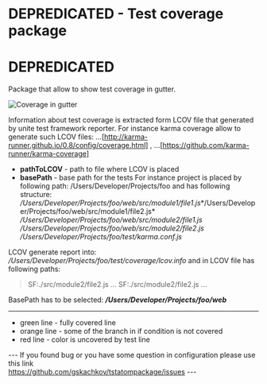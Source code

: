 DEPREDICATED -  Test coverage package
=====================

# DEPREDICATED

Package that allow to show test coverage in gutter.

![Coverage in gutter](https://raw.githubusercontent.com/gskachkov/tstatompackage/master/content/SnipImage.JPG)

Information about test coverage is extracted form LCOV file that generated by unite test framework reporter. For instance karma coverage allow to generate such LCOV files: ...[http://karma-runner.github.io/0.8/config/coverage.html] , ...[https://github.com/karma-runner/karma-coverage]

-	**pathToLCOV** - path to file where LCOV is placed
-	**basePath** - base path for the tests For instance project is placed by following path: /Users/Developer/Projects/foo and has following structure: */Users/Developer/Projects/foo/web/src/module1/file1.js**/Users/Developer/Projects/foo/web/src/module1/file2.js* */Users/Developer/Projects/foo/web/src/module2/file1.js* */Users/Developer/Projects/foo/web/src/module2/file2.js* */Users/Developer/Projects/foo/test/karma.conf.js*

LCOV generate report into: */Users/Developer/Projects/foo/test/coverage/lcov.info* and in LCOV file has following paths:

> SF:./src/module2/file2.js ... SF:./src/module2/file2.js ...

BasePath has to be selected: ***/Users/Developer/Projects/foo/web***

---

-	green line - fully covered line
-	orange line - some of the branch in if condition is not covered
-	red line - color is uncovered by test line

--- If you found bug or you have some question in configuration please use this link  
 https://github.com/gskachkov/tstatompackage/issues ---
